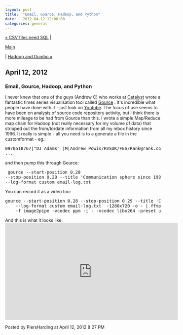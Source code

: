 ```yaml
---
layout: post
title:  "Email, Gource, Hadoop, and Python"
date:   2012-04-12 12:00:00
categories: general
---
```

<p align="right">

<a href="http://www.piersharding.com/blog/archives/2012/03/csv_files_need.html">&laquo; CSV files need SQL</a> |

<a href="http://www.piersharding.com/blog/">Main</a>

| <a href="http://www.piersharding.com/blog/archives/2012/04/hadoop_and_dumb.html">Hadoop and Dumbo &raquo;</a>

</p>

<h2>April 12, 2012</h2>

<h3>Email, Gource, Hadoop, and Python</h3>

<p>I never knew that one of the guys (Andrew C) who works at <a href="http://www.catalyst.net.nz/">Catalyst</a> wrote a fantastic times series visualisation tool called <a href="http://code.google.com/p/gource/">Gource</a> .  It's incredible what people have done with it - just look on <a href="http://www.youtube.com/results?search_query=gource">Youtube</a>.
The focus of use seems to have been on analysis of source code repository activity, but I think there is more mileage to be had from Gource than this.  I wrote a simple Map/Reduce map chain for Hadoop (not really necessary for my volume of data) that stripped out the from/to/date information from all my mbox history since 1996.  It really is simple - all you need is to a generate a file in the customformat - eg.:
</p>
<pre>
0970518767|"DJ Adams" <DJ_Adams@rank.com>|M|Andrew_Powis/RVSUK/FES/Rank@rank.com
...
</pre>

and then pump this through Gource:<pre>
gource --start-position 0.28 --stop-position 0.29 --title 'Communication sphere since 1996' -s 1 --log-format custom email-log.txt
</pre>
<p>
You can record it as a video too:
</p>
<pre>
gource --start-position 0.28 --stop-position 0.29 --title 'Communication sphere since 1996' -s 1 \
    --log-format custom email-log.txt  -1280x720 -o - | ffmpeg -y -r 60 \
    -f image2pipe -vcodec ppm -i - -vcodec libx264 -preset ultrafast -crf 1 -threads 0 -bf 0 gource-video-of-email.mp4
</pre>
And this is what it looks like:<br/>
<iframe width="560" height="315" src="http://www.youtube.com/embed/i3nag9vSdjo?rel=1&modestbranding=1" frameborder="0" allowfullscreen></iframe>

<div id="a000091more"><div id="more">

</div></div>

<p class="posted">Posted by PiersHarding at April 12, 2012  8:27 PM</p>





